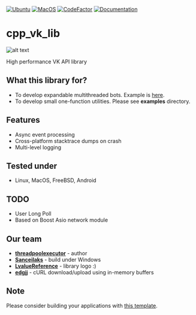 [![Ubuntu](https://github.com/threadpoolexecutor/cpp_vk_lib/workflows/Ubuntu/badge.svg)](https://github.com/threadpoolexecutor/cpp_vk_lib/actions?query=workflow%3AUbuntu)
[![MacOS](https://github.com/threadpoolexecutor/cpp_vk_lib/workflows/MacOS/badge.svg)](https://github.com/threadpoolexecutor/cpp_vk_lib/actions?query=workflow%3AMacOS)
[![CodeFactor](https://www.codefactor.io/repository/github/threadpoolexecutor/cpp_vk_lib/badge/master)](https://www.codefactor.io/repository/github/threadpoolexecutor/cpp_vk_lib/overview/master)
[![Documentation](https://img.shields.io/badge/docs-doxygen-blue.svg)](https://threadpoolexecutor.github.io/cpp_vk_lib/index.html)

# cpp_vk_lib
![alt text](https://github.com/threadpoolexecutor/cpp_vk_lib/blob/master/images/cpp_vk_lib_logo_big.jpg?raw=true)

High performance VK API library

## What this library for?
* To develop expandable multithreaded bots. Example is [here](https://github.com/threadpoolexecutor/template_cpp_vk_bot).
* To develop small one-function utilities. Please see **examples** directory.

## Features
* Async event processing
* Cross-platform stacktrace dumps on crash
* Multi-level logging

## Tested under
* Linux, MacOS, FreeBSD, Android

## TODO
* User Long Poll
* Based on Boost Asio network module

## Our team
* **[threadpoolexecutor](https://github.com/threadpoolexecutor)** - author
* **[Sanceilaks](https://github.com/Sanceilaks)** - build under Windows
* **[LvalueReference](https://github.com/LvalueReference)** - library logo :)
* **[edgjj](https://github.com/edgjj)** - cURL download/upload using in-memory buffers

## Note
Please consider building your applications with [this template](https://github.com/threadpoolexecutor/template_cpp_vk_bot).

